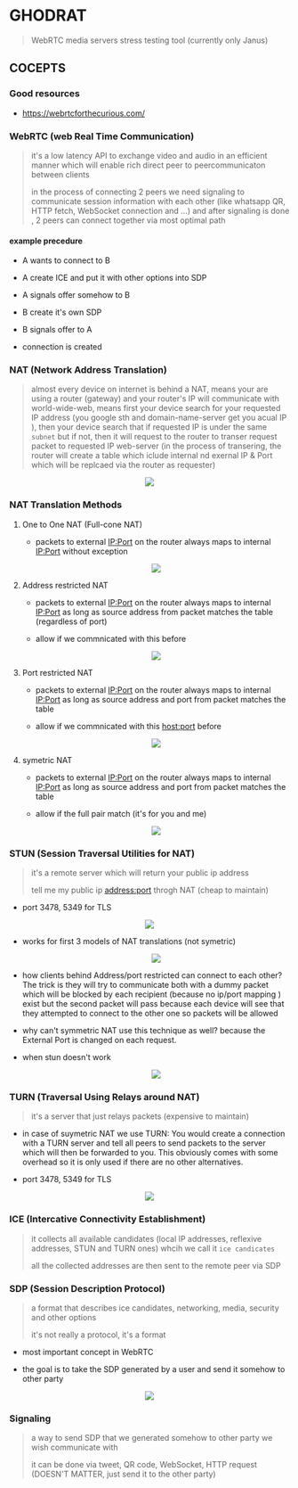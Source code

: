 # GHODRAT

> WebRTC media servers stress testing tool (currently only Janus)

## COCEPTS

### Good resources

- https://webrtcforthecurious.com/

### WebRTC (web Real Time Communication)

> it's a low latency API to exchange video and audio in an efficient manner
> which will enable rich direct peer to peercommunicaton between clients
>
> in the process of connecting 2 peers we need signaling to communicate
> session information with each other (like whatsapp QR, HTTP fetch, WebSocket connection and ...)
> and after signaling is done , 2 peers can connect together via most optimal path

#### example precedure

- A wants to connect to B

- A create ICE and put it with other options into SDP

- A signals offer somehow to B

- B create it's own SDP

- B signals offer to A

- connection is created

### NAT (Network Address Translation)

> almost every device on internet is behind a NAT, means your are using a router (gateway)
> and your router's IP will communicate with world-wide-web, means first your device
> search for your requested IP address (you google sth and domain-name-server get you acual IP ),
> then your device search that if requested IP is under the same  `subnet` but if not, then it
> will request to the router to transer request packet to requested IP web-server (in the 
> process of transering, the router will create a table which iclude internal nd exernal IP & Port
> which will be replcaed via the router as requester)

<p align="center"><img src="assets/nat.png" /></p>

### NAT Translation Methods

1. One to One NAT (Full-cone NAT)
    - packets to external <IP:Port> on the router always maps to internal <IP:Port> without exception

    <p align="center"><img src="assets/one-to-one-nat.png" /></p>

2. Address restricted NAT
    - packets to external <IP:Port> on the router always maps to internal <IP:Port> as long
    as source address from packet matches the table (regardless of port)

    - allow if we commnicated with this <host> before

    <p align="center"><img src="assets/address-restricted-nat.png" /></p>

3. Port restricted NAT
    - packets to external <IP:Port> on the router always maps to internal <IP:Port> as long
    as source address and port from packet matches the table

    - allow if we commnicated with this <host:port> before


    <p align="center"><img src="assets/port-restricted-nat.png" /></p>

4. symetric NAT
    - packets to external <IP:Port> on the router always maps to internal <IP:Port> as long
    as source address and port from packet matches the table

    - allow if the full pair match (it's for you and me)

    <p align="center"><img src="assets/symetric-nat.png" /></p>

### STUN (Session Traversal Utilities for NAT)

> it's a remote server which will return your public ip address
>
> tell me my public ip <address:port> throgh NAT (cheap to maintain)

- port 3478, 5349 for TLS

<p align="center"><img src="assets/stun.png" /></p>

- works for first 3 models of NAT translations (not symetric)

    <p align="center"><img src="assets/stun-one-to-one-nat.png" /></p>

- how clients behind Address/port restricted can connect to each other? 
The trick is they will try to communicate both with a dummy packet which will be blocked by each 
recipient (because no ip/port mapping ) exist but the second packet will pass because each device 
will see that they attempted to connect to the other one so packets will be allowed

- why can't symmetric NAT use this technique as well?
because the External Port is changed on each request.

- when stun doesn't work

    <p align="center"><img src="assets/stun-symetric-nat.png" /></p>

### TURN (Traversal Using Relays around NAT)

> it's a server that just relays packets (expensive to maintain)

- in case of suymetric NAT we use TURN:
You would create a connection with a TURN server and tell all peers to send packets to the server which will then be forwarded to you. This obviously comes with some overhead so it is only used if there are no other alternatives.

- port 3478, 5349 for TLS

<p align="center"><img src="assets/turn.png" /></p>

### ICE (Intercative Connectivity Establishment)

> it collects all available candidates (local IP addresses, reflexive addresses, STUN and TURN ones)
> whcih we call it `ice candicates`
>
> all the collected addresses are then sent to the remote peer via SDP

### SDP (Session Description Protocol)

> a format that describes ice candidates, networking, media, security and other options
>
> it's not really a protocol, it's a format

- most important concept in WebRTC

- the goal is to take the SDP generated by a user and send it somehow to other party

<p align="center"><img src="assets/sdp.png" /></p>

### Signaling

> a way to send SDP that we generated somehow to other party we wish communicate with
>
> it can be done via tweet, QR code, WebSocket, HTTP request (DOESN'T MATTER, just send it
> to the other party)
